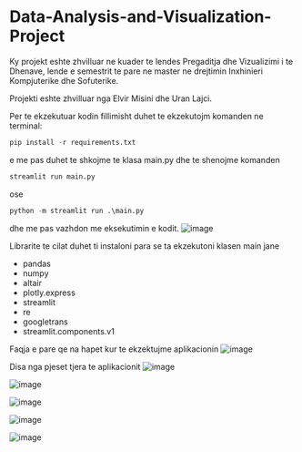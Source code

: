 # Data-Analysis-and-Visualization-Project

Ky projekt eshte zhvilluar ne kuader te lendes Pregaditja dhe Vizualizimi i te Dhenave, lende e semestrit te pare ne master ne drejtimin Inxhinieri Kompjuterike dhe Sofuterike.

Projekti eshte zhvilluar nga Elvir Misini dhe Uran Lajci.

Per te ekzekutuar kodin fillimisht duhet te ekzekutojm komanden ne terminal:

```python
pip install -r requirements.txt
```


e me pas duhet te shkojme te klasa main.py dhe te shenojme komanden
```python
streamlit run main.py
```
ose  
```python
python -m streamlit run .\main.py
```
dhe me pas vazhdon me eksekutimin e kodit.
![image](https://user-images.githubusercontent.com/117693854/214911672-0bcd4740-5ce4-4e91-abfb-66445465dd06.png)

Librarite te cilat duhet ti instaloni para se ta ekzekutoni klasen main jane
* pandas
* numpy
* altair
* plotly.express
* streamlit
* re
* googletrans
* streamlit.components.v1

Faqja e pare qe na hapet kur te ekzektujme aplikacionin
![image](https://user-images.githubusercontent.com/117693854/214912965-8f413a10-96ba-4210-aca1-7c442271fc96.png)

Disa nga pjeset tjera te aplikacionit
![image](https://user-images.githubusercontent.com/117693854/214913107-adedd9d9-799b-4f17-860e-939c3bfde185.png)

![image](https://user-images.githubusercontent.com/117693854/214913177-28146c6d-0db6-4e0d-b6c2-a6ed6f3c25a6.png)

![image](https://user-images.githubusercontent.com/117693854/214913325-ac8eee7a-f480-4286-93dc-405ed12f69e0.png)

![image](https://user-images.githubusercontent.com/117693854/214913391-ce66c683-27c1-489d-9e0a-3213f8295047.png)

![image](https://user-images.githubusercontent.com/117693854/214913468-323d8030-c68c-4def-ad10-634a9b32f309.png)

